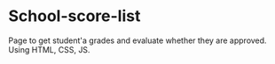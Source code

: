 # School-score-list
Page to get student'a grades and evaluate whether they are approved. Using HTML, CSS, JS. 
